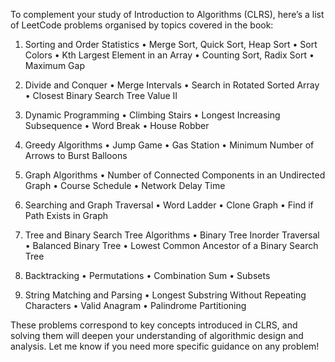 To complement your study of Introduction to Algorithms (CLRS), here’s a list of LeetCode problems organised by topics covered in the book:

1. Sorting and Order Statistics
	•	Merge Sort, Quick Sort, Heap Sort
	•	Sort Colors
	•	Kth Largest Element in an Array
	•	Counting Sort, Radix Sort
	•	Maximum Gap

2. Divide and Conquer
	•	Merge Intervals
	•	Search in Rotated Sorted Array
	•	Closest Binary Search Tree Value II

3. Dynamic Programming
	•	Climbing Stairs
	•	Longest Increasing Subsequence
	•	Word Break
	•	House Robber

4. Greedy Algorithms
	•	Jump Game
	•	Gas Station
	•	Minimum Number of Arrows to Burst Balloons

5. Graph Algorithms
	•	Number of Connected Components in an Undirected Graph
	•	Course Schedule
	•	Network Delay Time

6. Searching and Graph Traversal
	•	Word Ladder
	•	Clone Graph
	•	Find if Path Exists in Graph

7. Tree and Binary Search Tree Algorithms
	•	Binary Tree Inorder Traversal
	•	Balanced Binary Tree
	•	Lowest Common Ancestor of a Binary Search Tree

8. Backtracking
	•	Permutations
	•	Combination Sum
	•	Subsets

9. String Matching and Parsing
	•	Longest Substring Without Repeating Characters
	•	Valid Anagram
	•	Palindrome Partitioning

These problems correspond to key concepts introduced in CLRS, and solving them will deepen your understanding of algorithmic design and analysis. Let me know if you need more specific guidance on any problem!
